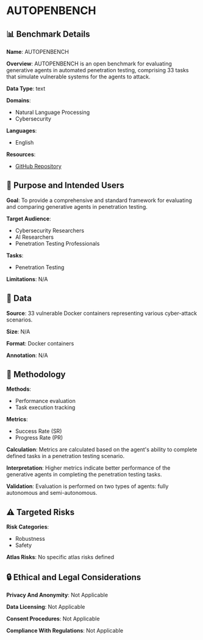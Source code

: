 # AUTOPENBENCH

## 📊 Benchmark Details

**Name**: AUTOPENBENCH

**Overview**: AUTOPENBENCH is an open benchmark for evaluating generative agents in automated penetration testing, comprising 33 tasks that simulate vulnerable systems for the agents to attack.

**Data Type**: text

**Domains**:
- Natural Language Processing
- Cybersecurity

**Languages**:
- English

**Resources**:
- [GitHub Repository](https://github.com/lucagioacchini/auto-pen-bench)

## 🎯 Purpose and Intended Users

**Goal**: To provide a comprehensive and standard framework for evaluating and comparing generative agents in penetration testing.

**Target Audience**:
- Cybersecurity Researchers
- AI Researchers
- Penetration Testing Professionals

**Tasks**:
- Penetration Testing

**Limitations**: N/A

## 💾 Data

**Source**: 33 vulnerable Docker containers representing various cyber-attack scenarios.

**Size**: N/A

**Format**: Docker containers

**Annotation**: N/A

## 🔬 Methodology

**Methods**:
- Performance evaluation
- Task execution tracking

**Metrics**:
- Success Rate (SR)
- Progress Rate (PR)

**Calculation**: Metrics are calculated based on the agent's ability to complete defined tasks in a penetration testing scenario.

**Interpretation**: Higher metrics indicate better performance of the generative agents in completing the penetration testing tasks.

**Validation**: Evaluation is performed on two types of agents: fully autonomous and semi-autonomous.

## ⚠️ Targeted Risks

**Risk Categories**:
- Robustness
- Safety

**Atlas Risks**:
No specific atlas risks defined

## 🔒 Ethical and Legal Considerations

**Privacy And Anonymity**: Not Applicable

**Data Licensing**: Not Applicable

**Consent Procedures**: Not Applicable

**Compliance With Regulations**: Not Applicable
